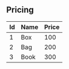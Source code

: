 ## Pricing

| Id | Name | Price
|----|------|------
| 1  | Box  | 100
| 2  | Bag  | 200
| 3  | Book | 300

